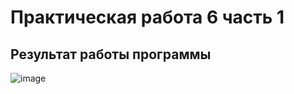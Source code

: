 # Практическая работа 6 часть 1
## Результат работы программы
![image](https://github.com/user-attachments/assets/073a94a7-4950-469c-a3e9-e0557a6bacf5)

